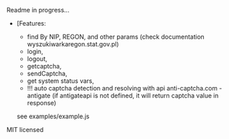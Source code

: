 Readme in progress...




- [Features:
  - find By NIP, REGON, and other params (check documentation wyszukiwarkaregon.stat.gov.pl)
  - login,
  - logout,
  - getcaptcha,
  - sendCaptcha,
  - get system status vars,
  - !!! auto captcha detection and resolving with api anti-captcha.com - antigate (if antigateapi is not defined, it will return captcha value in response)


  see examples/example.js


MIT licensed
